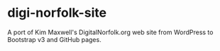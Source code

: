 digi-norfolk-site
=================

A port of Kim Maxwell's DigitalNorfolk.org web site from WordPress to Bootstrap v3 and GitHub pages.
